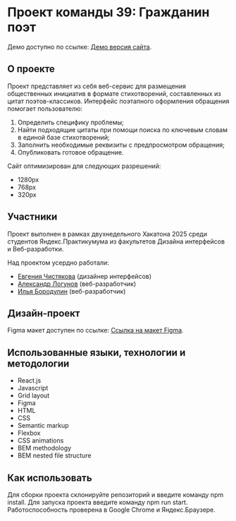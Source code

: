 # Проект команды 39: Гражданин поэт

Демо доступно по ссылке: [Демо версия сайта](https://apl-by.github.io/sitizen-poet/).
## О проекте

Проект представляет из себя веб-сервис для размещения общественных инициатив в формате стихотворений, составленных из цитат поэтов-классиков.
Интерфейс поэтапного оформления обращения помогает пользователю:

1. Определить специфику проблемы;
2. Найти подходящие цитаты при помощи поиска по ключевым словам в единой базе стихотворений;
3. Заполнить необходимые реквизиты с предпросмотром обращения;
4. Опубликовать готовое обращение.

Сайт оптимизирован для следующих разрешений:

- 1280px
- 768px
- 320px

## Участники

Проект выполнен в рамках двухнедельного Хакатона 2025 среди студентов Яндекс.Практикумума из факультетов Дизайна интерфейсов и Веб-разработки.

Над проектом усердно работали:

- [Евгения Чистякова](https://github.com/koti-ch) (дизайнер интерфейсов)
- [Александр Логунов](https://github.com/apl-by) (веб-разработчик)
- [Илья Бородулин](https://github.com/borodulex) (веб-разработчик)

## Дизайн-проект

Figma макет доступен по ссылке: [Ссылка на мaкет Figma](https://www.figma.com/file/OHmM1lMwTO7RdnehnsgdPx/%D0%93%D1%80%D0%B0%D0%B6%D0%B4%D0%B0%D0%BD%D0%B8%D0%BD-%D0%BF%D0%BE%D1%8D%D1%82-UI-20-12-20).

## Использованные языки, технологии и методологии

- React.js
- Javascript
- Grid layout
- Figma
- HTML
- CSS
- Semantic markup
- Flexbox
- CSS animations
- BEM methodology
- BEM nested file structure

## Как использовать

Для сборки проекта склонируйте репозиторий и введите команду npm install. Для запуска проекта введите команду npm run start.
Работоспособность проверена в Google Chrome и Яндекс.Браузере.
